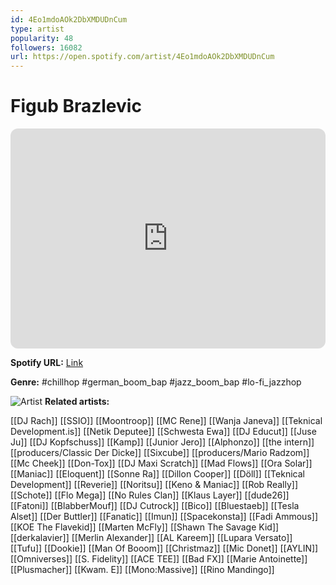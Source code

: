 ```yaml
---
id: 4Eo1mdoAOk2DbXMDUDnCum
type: artist
popularity: 48
followers: 16082
url: https://open.spotify.com/artist/4Eo1mdoAOk2DbXMDUDnCum
---
```

# Figub Brazlevic

<iframe style="border-radius:12px" src="https://open.spotify.com/embed/artist/4Eo1mdoAOk2DbXMDUDnCum" width="100%" height="352" frameBorder="0" allowfullscreen="" allow="autoplay; clipboard-write; encrypted-media; fullscreen; picture-in-picture" loading="lazy"></iframe>

**Spotify URL:** [Link](https://open.spotify.com/artist/4Eo1mdoAOk2DbXMDUDnCum)

**Genre:**  #chillhop #german_boom_bap #jazz_boom_bap #lo-fi_jazzhop

![Artist](https://i.scdn.co/image/ab6761610000e5eba175061f06aea6e41c3dddee)
**Related artists:**

[[DJ Rach]]
[[SSIO]]
[[Moontroop]]
[[MC Rene]]
[[Wanja Janeva]]
[[Teknical Development.is]]
[[Netik Deputee]]
[[Schwesta Ewa]]
[[DJ Educut]]
[[Juse Ju]]
[[DJ Kopfschuss]]
[[Kamp]]
[[Junior Jero]]
[[Alphonzo]]
[[the intern]]
[[producers/Classic Der Dicke]]
[[Sixcube]]
[[producers/Mario Radzom]]
[[Mc Cheek]]
[[Don-Tox]]
[[DJ Maxi Scratch]]
[[Mad Flows]]
[[Ora Solar]]
[[Maniac]]
[[Eloquent]]
[[Sonne Ra]]
[[Dillon Cooper]]
[[Döll]]
[[Teknical Development]]
[[Reverie]]
[[Noritsu]]
[[Keno & Maniac]]
[[Rob Really]]
[[Schote]]
[[Flo Mega]]
[[No Rules Clan]]
[[Klaus Layer]]
[[dude26]]
[[Fatoni]]
[[BlabberMouf]]
[[DJ Cutrock]]
[[Bico]]
[[Bluestaeb]]
[[Tesla Alset]]
[[Der Buttler]]
[[Fanatic]]
[[Imun]]
[[Spacekonsta]]
[[Fadi Ammous]]
[[KOE The Flavekid]]
[[Marten McFly]]
[[Shawn The Savage Kid]]
[[derkalavier]]
[[Merlin Alexander]]
[[AL Kareem]]
[[Lupara Versato]]
[[Tufu]]
[[Dookie]]
[[Man Of Booom]]
[[Christmaz]]
[[Mic Donet]]
[[AYLIN]]
[[Omniverses]]
[[S. Fidelity]]
[[ACE TEE]]
[[Bad FX]]
[[Marie Antoinette]]
[[Plusmacher]]
[[Kwam. E]]
[[Mono:Massive]]
[[Rino Mandingo]]
